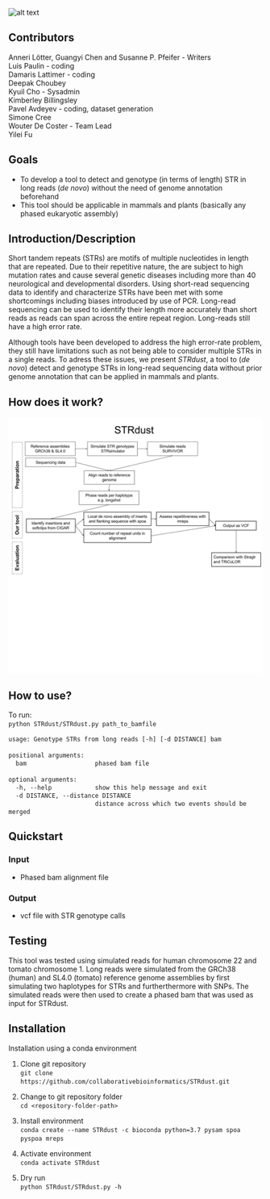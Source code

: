 ![alt text](https://raw.githubusercontent.com/collaborativebioinformatics/STRdust/main/STRdust-logo.jpg)  

## Contributors  
  Anneri Lötter, Guangyi Chen and Susanne P. Pfeifer - Writers  
  Luis Paulin - coding  
  Damaris Lattimer - coding  
  Deepak Choubey  
  Kyuil Cho - Sysadmin  
  Kimberley Billingsley  
  Pavel Avdeyev - coding, dataset generation  
  Simone Cree  
  Wouter De Coster - Team Lead  
  Yilei Fu  

## Goals
* To develop a tool to detect and genotype (in terms of length) STR in long reads (_de novo_) without the need of genome annotation beforehand
* This tool should be applicable in mammals and plants (basically any phased eukaryotic assembly)

## Introduction/Description
Short tandem repeats (STRs) are motifs of multiple nucleotides in length that are repeated. Due to their repetitive nature, the are subject to high mutation rates and cause several genetic diseases including more than 40 neurological and developmental disorders. Using short-read sequencing data to identify and characterize STRs have been met with some shortcomings including biases introduced by use of PCR. Long-read sequencing can be used to identify their length more accurately than short reads as reads can span across the entire repeat region. Long-reads still have a high error rate.

Although tools have been developed to address the high error-rate problem, they still have limitations such as not being able to consider multiple STRs in a single reads. To adress these issues, we present _STRdust_, a tool to (_de novo_) detect and genotype STRs in long-read sequencing data without prior genome annotation that can be applied in mammals and plants.

## How does it work?  
![alt text](https://raw.githubusercontent.com/collaborativebioinformatics/STR_Integration/main/Flow%20chart%20group2.jpg)

## How to use?  
To run:  
`python STRdust/STRdust.py path_to_bamfile`  

```
usage: Genotype STRs from long reads [-h] [-d DISTANCE] bam

positional arguments:
  bam                   phased bam file

optional arguments:
  -h, --help            show this help message and exit
  -d DISTANCE, --distance DISTANCE
                        distance across which two events should be merged
 ```

## Quickstart

### Input  
  * Phased bam alignment file  

### Output  
  * vcf file with STR genotype calls  

## Testing  
This tool was tested using simulated reads for human chromosome 22 and tomato chromosome 1. Long reads were simulated from the GRCh38 (human) and SL4.0 (tomato) reference genome assemblies by first simulating two haplotypes for STRs and furtherthermore with SNPs. The simulated reads were then used to create a phased bam that was used as input for STRdust.   

## Installation  
Installation using a conda environment

1. Clone git repository  
`git clone https://github.com/collaborativebioinformatics/STRdust.git`  

2. Change to git repository folder  
`cd <repository-folder-path>`

3. Install environment  
`conda create --name STRdust -c bioconda python=3.7 pysam spoa pyspoa mreps`  

4. Activate environment  
`conda activate STRdust`  

5. Dry run  
`python STRdust/STRdust.py -h`  


 
